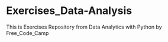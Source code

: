 # Exercises_Data-Analysis
This is Exercises Repository from Data Analytics with Python by Free_Code_Camp
